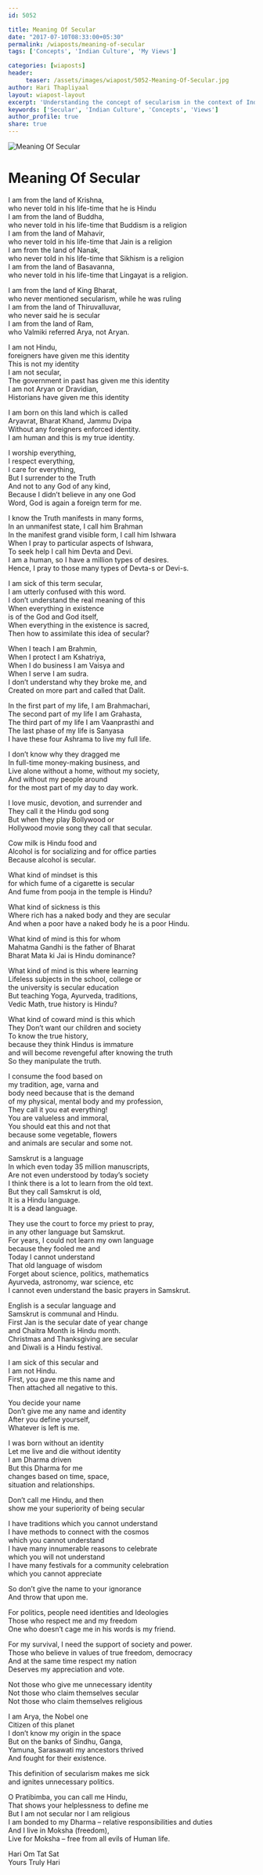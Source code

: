 ```yaml
--- 
id: 5052

title: Meaning Of Secular
date: "2017-07-10T08:33:00+05:30"
permalink: /wiaposts/meaning-of-secular
tags: ['Concepts', 'Indian Culture', 'My Views']    

categories: [wiaposts] 
header:
     teaser: /assets/images/wiapost/5052-Meaning-Of-Secular.jpg
author: Hari Thapliyaal 
layout: wiapost-layout
excerpt: 'Understanding the concept of secularism in the context of Indian culture.' 
keywords: ['Secular', 'Indian Culture', 'Concepts', 'Views']
author_profile: true 
share: true 
---
```


![Meaning Of Secular](/assets/images/wiapost/5052-Meaning-Of-Secular.jpg)     
   
# Meaning Of Secular   
    
I am from the land of Krishna,     
who never told in his life-time that he is Hindu     
I am from the land of Buddha,     
who never told in his life-time that Buddism is a religion     
I am from the land of Mahavir,     
who never told in his life-time that Jain is a religion     
I am from the land of Nanak,     
who never told in his life-time that Sikhism is a religion     
I am from the land of Basavanna,     
who never told in his life-time that Lingayat is a religion.    
    
I am from the land of King Bharat,     
who never mentioned secularism, while he was ruling     
I am from the land of Thiruvalluvar,     
who never said he is secular     
I am from the land of Ram,     
who Valmiki referred Arya, not Aryan.    
    
I am not Hindu,     
foreigners have given me this identity     
This is not my identity     
I am not secular,     
The government in past has given me this identity     
I am not Aryan or Dravidian,     
Historians have given me this identity    
    
I am born on this land which is called     
Aryavrat, Bharat Khand, Jammu Dvipa     
Without any foreigners enforced identity.     
I am human and this is my true identity.    
    
I worship everything,     
I respect everything,     
I care for everything,     
But I surrender to the Truth     
And not to any God of any kind,     
Because I didn’t believe in any one God     
Word, God is again a foreign term for me.    
    
I know the Truth manifests in many forms,     
In an unmanifest state, I call him Brahman     
In the manifest grand visible form, I call him Ishwara     
When I pray to particular aspects of Ishwara,     
To seek help I call him Devta and Devi.     
I am a human, so I have a million types of desires.     
Hence, I pray to those many types of Devta-s or Devi-s.    
    
I am sick of this term secular,     
I am utterly confused with this word.     
I don’t understand the real meaning of this     
When everything in existence     
is of the God and God itself,     
When everything in the existence is sacred,     
Then how to assimilate this idea of secular?    
    
When I teach I am Brahmin,     
When I protect I am Kshatriya,     
When I do business I am Vaisya and     
When I serve I am sudra.     
I don’t understand why they broke me, and     
Created on more part and called that Dalit.    
    
In the first part of my life, I am Brahmachari,     
The second part of my life I am Grahasta,     
The third part of my life I am Vaanprasthi and     
The last phase of my life is Sanyasa     
I have these four Ashrama to live my full life.    
    
I don’t know why they dragged me     
In full-time money-making business, and     
Live alone without a home, without my society,     
And without my people around     
for the most part of my day to day work.    
    
I love music, devotion, and surrender and     
They call it the Hindu god song     
But when they play Bollywood or     
Hollywood movie song they call that secular.    
    
Cow milk is Hindu food and     
Alcohol is for socializing and for office parties     
Because alcohol is secular.    
    
What kind of mindset is this     
for which fume of a cigarette is secular     
And fume from pooja in the temple is Hindu?    
    
What kind of sickness is this     
Where rich has a naked body and they are secular     
And when a poor have a naked body he is a poor Hindu.    
    
What kind of mind is this for whom     
Mahatma Gandhi is the father of Bharat     
Bharat Mata ki Jai is Hindu dominance?    
    
What kind of mind is this where learning     
Lifeless subjects in the school, college or     
the university is secular education     
But teaching Yoga, Ayurveda, traditions,     
Vedic Math, true history is Hindu?    
    
What kind of coward mind is this which     
They Don’t want our children and society     
To know the true history,     
because they think Hindus is immature     
and will become revengeful after knowing the truth     
So they manipulate the truth.    
    
I consume the food based on     
my tradition, age, varna and     
body need because that is the demand     
of my physical, mental body and my profession,     
They call it you eat everything!     
You are valueless and immoral,     
You should eat this and not that     
because some vegetable, flowers     
and animals are secular and some not.    
    
Samskrut is a language     
In which even today 35 million manuscripts,     
Are not even understood by today’s society     
I think there is a lot to learn from the old text.     
But they call Samskrut is old,     
It is a Hindu language.     
It is a dead language.    
    
They use the court to force my priest to pray,     
in any other language but Samskrut.     
For years, I could not learn my own language     
because they fooled me and     
Today I cannot understand     
That old language of wisdom     
Forget about science, politics, mathematics     
Ayurveda, astronomy, war science, etc     
I cannot even understand the basic prayers in Samskrut.    
    
English is a secular language and     
Samskrut is communal and Hindu.     
First Jan is the secular date of year change     
and Chaitra Month is Hindu month.     
Christmas and Thanksgiving are secular     
and Diwali is a Hindu festival.    
    
I am sick of this secular and     
I am not Hindu.     
First, you gave me this name and     
Then attached all negative to this.    
    
You decide your name     
Don’t give me any name and identity     
After you define yourself,     
Whatever is left is me.    
    
I was born without an identity     
Let me live and die without identity     
I am Dharma driven     
But this Dharma for me     
changes based on time, space,     
situation and relationships.    
    
Don’t call me Hindu, and then     
show me your superiority of being secular    
    
I have traditions which you cannot understand     
I have methods to connect with the cosmos     
which you cannot understand     
I have many innumerable reasons to celebrate     
which you will not understand     
I have many festivals for a community celebration     
which you cannot appreciate    
    
So don’t give the name to your ignorance     
And throw that upon me.    
    
For politics, people need identities and Ideologies     
Those who respect me and my freedom     
One who doesn’t cage me in his words is my friend.    
    
For my survival, I need the support of society and power.     
Those who believe in values of true freedom, democracy     
And at the same time respect my nation     
Deserves my appreciation and vote.    
    
Not those who give me unnecessary identity     
Not those who claim themselves secular     
Not those who claim themselves religious    
    
I am Arya, the Nobel one     
Citizen of this planet     
I don’t know my origin in the space     
But on the banks of Sindhu, Ganga,     
Yamuna, Sarasawati my ancestors thrived     
And fought for their existence.    
    
This definition of secularism makes me sick     
and ignites unnecessary politics.    
    
O Pratibimba, you can call me Hindu,     
That shows your helplessness to define me     
But I am not secular nor I am religious     
I am bonded to my Dharma – relative responsibilities and duties     
And I live in Moksha (freedom),     
Live for Moksha – free from all evils of Human life.    
    
Hari Om Tat Sat     
Yours Truly Hari    
